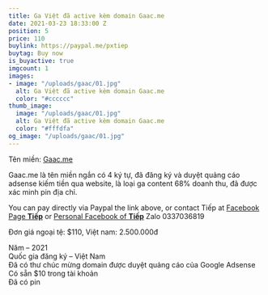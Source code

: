 ```yaml
---
title: Ga Việt đã active kèm domain Gaac.me
date: 2021-03-23 18:33:00 Z
position: 5
price: 110
buylink: https://paypal.me/pxtiep
buytag: Buy now
is_buyactive: true
imgcount: 1
images:
- image: "/uploads/gaac/01.jpg"
  alt: Ga Việt đã active kèm domain Gaac.me
  color: "#cccccc"
thumb_image:
  image: "/uploads/gaac/01.jpg"
  alt: Ga Việt đã active kèm domain Gaac.me
  color: "#fffdfa"
og_image: "/uploads/gaac/01.jpg"
---
```


Tên miền: [Gaac.me](https://gaac.me/collections/all)

Gaac.me là tên miền ngắn có 4 ký tự, đã đăng ký và duyệt quảng cáo adsense kiếm tiền qua website, là loại ga content 68% doanh thu, đã được xác minh pin địa chỉ.

You can pay directly via Paypal the link above, or contact Tiếp at
[Facebook Page **Tiếp**](https://facebook.com/Pxtiep) or 
[Personal Facebook of **Tiếp**](https://www.facebook.com/profile.php?id=100010018693354)
Zalo 0337036819

Đơn giá ngoại tệ: $110, Việt nam: 2.500.000đ

Năm – 2021 <br>
Quốc gia đăng ký – Việt Nam <br>
Đã có thư chúc mừng domain được duyệt quảng cáo của Google Adsense<br> 
Có sẵn $10 trong tài khoản <br> 
Đã có pin